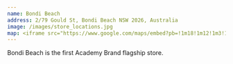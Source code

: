 ```yaml
---
name: Bondi Beach
address: 2/79 Gould St, Bondi Beach NSW 2026, Australia
image: /images/store_locations.jpg
map: <iframe src="https://www.google.com/maps/embed?pb=!1m18!1m12!1m3!1d3311.978040852439!2d151.27163445061035!3d-33.890219380555365!2m3!1f0!2f0!3f0!3m2!1i1024!2i768!4f13.1!3m3!1m2!1s0x0%3A0xcb529f972dcb22e5!2sThe+Academy+Brand!5e0!3m2!1sen!2sid!4v1488021168866" width="600" height="450" frameborder="0" style="border:0" allowfullscreen></iframe>
---
```

Bondi Beach is the first Academy Brand flagship store.
